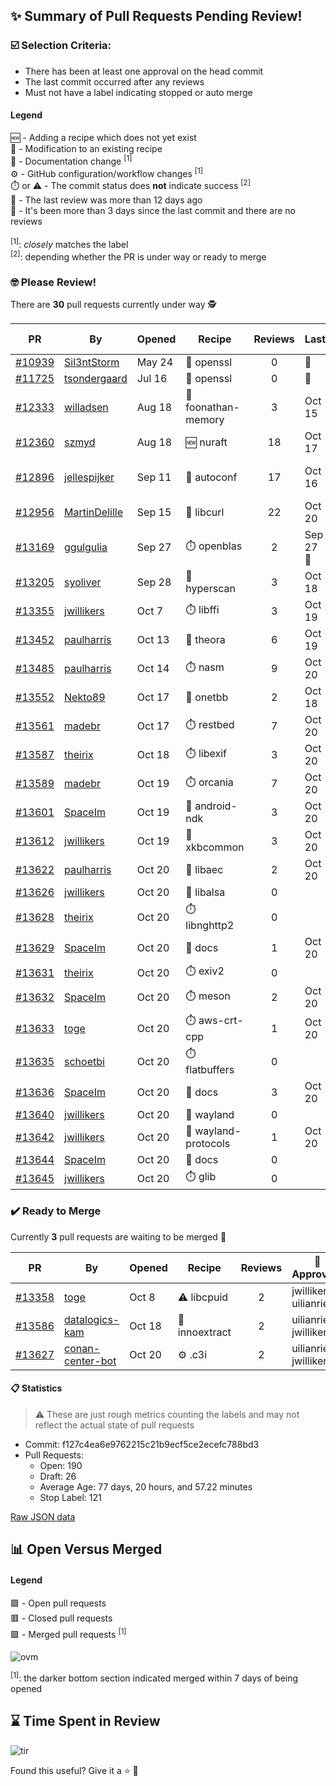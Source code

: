## :sparkles: Summary of Pull Requests Pending Review!

### :ballot_box_with_check: Selection Criteria:

- There has been at least one approval on the head commit
- The last commit occurred after any reviews
- Must not have a label indicating stopped or auto merge

#### Legend

:new: - Adding a recipe which does not yet exist<br>
:memo: - Modification to an existing recipe<br>
:green_book: - Documentation change <sup>[1]</sup><br>
:gear: - GitHub configuration/workflow changes <sup>[1]</sup><br>
:stopwatch: or :warning: - The commit status does **not** indicate success <sup>[2]</sup><br>
:bell: - The last review was more than 12 days ago<br>
:eyes: - It's been more than 3 days since the last commit and there are no reviews<br>
<br>
<sup>[1]</sup>: _closely_ matches the label<br>
<sup>[2]</sup>: depending whether the PR is under way or ready to merge

### :nerd_face: Please Review! 

There are **30** pull requests currently under way :detective:

PR | By | Opened | Recipe | Reviews | Last | :stop_sign: Blockers | :star2: Approvers
:---: | --- | --- | --- | :---: | --- | --- | ---
[#10939](https://github.com/conan-io/conan-center-index/pull/10939)|[Sil3ntStorm](https://github.com/Sil3ntStorm)|May 24|:memo: openssl|0|:eyes:||
[#11725](https://github.com/conan-io/conan-center-index/pull/11725)|[tsondergaard](https://github.com/tsondergaard)|Jul 16|:memo: openssl|0|:eyes:||
[#12333](https://github.com/conan-io/conan-center-index/pull/12333)|[willadsen](https://github.com/willadsen)|Aug 18|:memo: foonathan-memory|3|Oct 15||SSE4
[#12360](https://github.com/conan-io/conan-center-index/pull/12360)|[szmyd](https://github.com/szmyd)|Aug 18|:new: nuraft|18|Oct 17||SSE4
[#12896](https://github.com/conan-io/conan-center-index/pull/12896)|[jellespijker](https://github.com/jellespijker)|Sep 11|:memo: autoconf|17|Oct 16|uilianries|prince-chrismc, jwillikers
[#12956](https://github.com/conan-io/conan-center-index/pull/12956)|[MartinDelille](https://github.com/MartinDelille)|Sep 15|:memo: libcurl|22|Oct 20||jwillikers
[#13169](https://github.com/conan-io/conan-center-index/pull/13169)|[ggulgulia](https://github.com/ggulgulia)|Sep 27|:stopwatch: openblas|2|Sep 27 :bell:||
[#13205](https://github.com/conan-io/conan-center-index/pull/13205)|[syoliver](https://github.com/syoliver)|Sep 28|:memo: hyperscan|3|Oct 18||jwillikers
[#13355](https://github.com/conan-io/conan-center-index/pull/13355)|[jwillikers](https://github.com/jwillikers)|Oct 7|:stopwatch: libffi|3|Oct 19||
[#13452](https://github.com/conan-io/conan-center-index/pull/13452)|[paulharris](https://github.com/paulharris)|Oct 13|:memo: theora|6|Oct 19||
[#13485](https://github.com/conan-io/conan-center-index/pull/13485)|[paulharris](https://github.com/paulharris)|Oct 14|:stopwatch: nasm|9|Oct 20||
[#13552](https://github.com/conan-io/conan-center-index/pull/13552)|[Nekto89](https://github.com/Nekto89)|Oct 17|:memo: onetbb|2|Oct 18||prince-chrismc
[#13561](https://github.com/conan-io/conan-center-index/pull/13561)|[madebr](https://github.com/madebr)|Oct 17|:stopwatch: restbed|7|Oct 20||jwillikers
[#13587](https://github.com/conan-io/conan-center-index/pull/13587)|[theirix](https://github.com/theirix)|Oct 18|:stopwatch: libexif|3|Oct 20||jwillikers
[#13589](https://github.com/conan-io/conan-center-index/pull/13589)|[madebr](https://github.com/madebr)|Oct 19|:stopwatch: orcania|7|Oct 20||jwillikers
[#13601](https://github.com/conan-io/conan-center-index/pull/13601)|[SpaceIm](https://github.com/SpaceIm)|Oct 19|:memo: android-ndk|3|Oct 20||jwillikers
[#13612](https://github.com/conan-io/conan-center-index/pull/13612)|[jwillikers](https://github.com/jwillikers)|Oct 19|:memo: xkbcommon|3|Oct 20||
[#13622](https://github.com/conan-io/conan-center-index/pull/13622)|[paulharris](https://github.com/paulharris)|Oct 20|:memo: libaec|2|Oct 20||jwillikers
[#13626](https://github.com/conan-io/conan-center-index/pull/13626)|[jwillikers](https://github.com/jwillikers)|Oct 20|:memo: libalsa|0|||
[#13628](https://github.com/conan-io/conan-center-index/pull/13628)|[theirix](https://github.com/theirix)|Oct 20|:stopwatch: libnghttp2|0|||
[#13629](https://github.com/conan-io/conan-center-index/pull/13629)|[SpaceIm](https://github.com/SpaceIm)|Oct 20|:green_book: docs|1|Oct 20||jwillikers
[#13631](https://github.com/conan-io/conan-center-index/pull/13631)|[theirix](https://github.com/theirix)|Oct 20|:stopwatch: exiv2|0|||
[#13632](https://github.com/conan-io/conan-center-index/pull/13632)|[SpaceIm](https://github.com/SpaceIm)|Oct 20|:stopwatch: meson|2|Oct 20||jwillikers
[#13633](https://github.com/conan-io/conan-center-index/pull/13633)|[toge](https://github.com/toge)|Oct 20|:stopwatch: aws-crt-cpp|1|Oct 20||jwillikers
[#13635](https://github.com/conan-io/conan-center-index/pull/13635)|[schoetbi](https://github.com/schoetbi)|Oct 20|:stopwatch: flatbuffers|0|||
[#13636](https://github.com/conan-io/conan-center-index/pull/13636)|[SpaceIm](https://github.com/SpaceIm)|Oct 20|:green_book: docs|3|Oct 20||jwillikers
[#13640](https://github.com/conan-io/conan-center-index/pull/13640)|[jwillikers](https://github.com/jwillikers)|Oct 20|:memo: wayland|0|||
[#13642](https://github.com/conan-io/conan-center-index/pull/13642)|[jwillikers](https://github.com/jwillikers)|Oct 20|:memo: wayland-protocols|1|Oct 20||prince-chrismc
[#13644](https://github.com/conan-io/conan-center-index/pull/13644)|[SpaceIm](https://github.com/SpaceIm)|Oct 20|:green_book: docs|0|||
[#13645](https://github.com/conan-io/conan-center-index/pull/13645)|[jwillikers](https://github.com/jwillikers)|Oct 20|:stopwatch: glib|0|||


### :heavy_check_mark: Ready to Merge 

Currently **3** pull requests are waiting to be merged :tada:


PR | By | Opened | Recipe | Reviews | :star2: Approvers
:---: | --- | --- | --- | :---: | ---
[#13358](https://github.com/conan-io/conan-center-index/pull/13358)|[toge](https://github.com/toge)|Oct 8|:warning: libcpuid|2|jwillikers, uilianries
[#13586](https://github.com/conan-io/conan-center-index/pull/13586)|[datalogics-kam](https://github.com/datalogics-kam)|Oct 18|:memo: innoextract|2|uilianries, jwillikers
[#13627](https://github.com/conan-io/conan-center-index/pull/13627)|[conan-center-bot](https://github.com/conan-center-bot)|Oct 20|:gear: .c3i|2|uilianries, jwillikers


#### :clipboard: Statistics

> :warning: These are just rough metrics counting the labels and may not reflect the actual state of pull requests

- Commit: f127c4ea6e9762215c21b9ecf5ce2ecefc788bd3
- Pull Requests:
	- Open: 190
	- Draft: 26
	- Average Age: 77 days, 20 hours, and 57.22 minutes
	- Stop Label: 121
	

[Raw JSON data](https://raw.githubusercontent.com/prince-chrismc/conan-center-index-pending-review/raw-data/pending-review.json)

## :bar_chart: Open Versus Merged

#### Legend

:green_square: - Open pull requests<br>
:red_square: - Closed pull requests<br>
:purple_square: - Merged pull requests <sup>[1]</sup><br>

![ovm](https://github.com/prince-chrismc/conan-center-index-pending-review/blob/raw-data/open-versus-merged.gif?raw=true)

<sup>[1]</sup>: the darker bottom section indicated merged within 7 days of being opened

## :hourglass: Time Spent in Review

![tir](https://github.com/prince-chrismc/conan-center-index-pending-review/blob/raw-data/time-in-review.png?raw=true)

Found this useful? Give it a :star: :pray:
	
